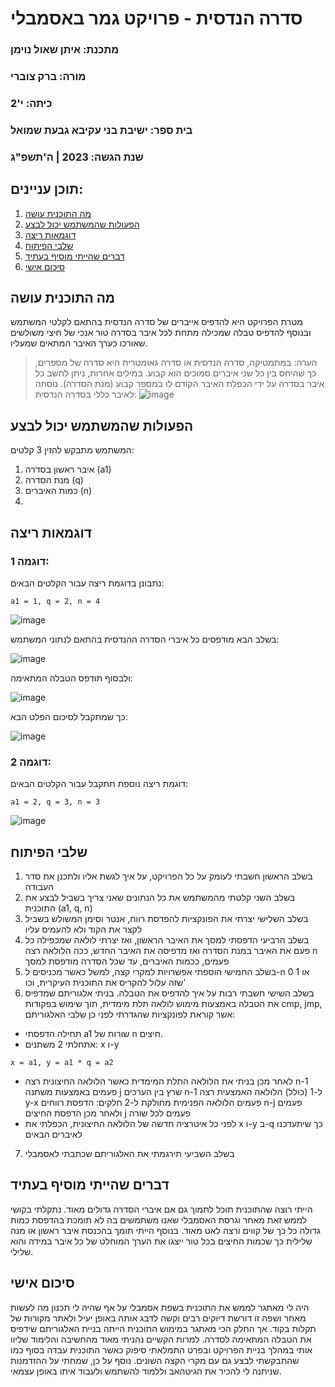 # סדרה הנדסית - פרויקט גמר באסמבלי
### מתכנת: איתן שאול נוימן
### מורה: ברק צוברי
### כיתה: י'2
### בית ספר: ישיבת בני עקיבא גבעת שמואל
### שנת הגשה: 2023 | ה'תשפ"ג

## תוכן עניינים:
1. [מה התוכנית עושה](#מה-התוכנית-עושה)
2. [הפעולות שהמשתמש יכול לבצע](#הפעולות-שהמשתמש-יכול-לבצע)
3. [דוגמאות ריצה](#דוגמאות_ריצה)
4. [שלבי הפיתוח](#שלבי_הפיתוח)
5. [דברים שהייתי מוסיף בעתיד](#דברים_שהייתי_מוסיף_בעתיד)
6. [סיכום אישי](#סיכום_אישי)


## מה התוכנית עושה

מטרת הפרויקט היא להדפיס אייברים של סדרה הנדסית בהתאם לקלטי המשתמש ובנוסף להדפיס טבלה שמכילה מתחת לכל איבר בסדרה טור אנכי של חיצי משולשים שאורכו כערך האיבר המתאים שמעליו.
> הערה: במתמטיקה, סדרה הנדסית או סדרה גאומטרית היא סדרה של מספרים, כך שהיחס בין כל שני איברים סמוכים הוא קבוע. 
> במילים אחרות, ניתן לחשב כל איבר בסדרה על ידי הכפלת האיבר הקודם לו במספר קבוע (מנת הסדרה).
> נוסחה לאיבר כללי בסדרה הנדסית:
> ![image](https://github.com/baraksu/GeometricSeries/assets/126795369/89bb8413-6fad-4403-99e1-c3a708c811f1)




## הפעולות שהמשתמש יכול לבצע

המשתמש מתבקש להזין 3 קלטים:
1. איבר ראשון בסדרה (a1)
2. מנת הסדרה (q)
3. כמות האיברים (n)
4. 
## דוגמאות ריצה
### דוגמה 1:
נתבונן בדוגמת ריצה עבור הקלטים הבאים:

```
a1 = 1, q = 2, n = 4
```

![image](https://github.com/baraksu/GeometricSeries/assets/126795369/7774ce69-9592-4804-8441-90acbefac4f3)

בשלב הבא מודפסים כל איברי הסדרה ההנדסית בהתאם לנתוני המשתמש:

![image](https://github.com/baraksu/GeometricSeries/assets/126795369/a2227edb-cca9-4be1-88ed-7cc0f39de251)

ולבסוף תודפס הטבלה המתאימה:

![image](https://github.com/baraksu/GeometricSeries/assets/126795369/ce0ac666-b12f-426d-84f6-543e6e4a1036)

כך שמתקבל לסיכום הפלט הבא:

![image](https://github.com/baraksu/GeometricSeries/assets/126795369/b18fa3af-1953-49c1-ac8e-4b314b904e60)

### דוגמה 2:
דוגמת ריצה נוספת תתקבל עבור הקלטים הבאים:
```
a1 = 2, q = 3, n = 3
```

![image](https://github.com/baraksu/GeometricSeries/assets/126795369/8ff2585f-85f7-4c1f-9170-c58abe9015b0)

## שלבי הפיתוח


1. בשלב הראשון חשבתי לעומק על כל הפרויקט, על איך לגשת אליו ולתכנן את סדר העבודה
2. בשלב השני קלטתי מהמשתמש את כל הנתונים שאני צריך בשביל לבצע את התוכנית (a1, q, n)
3. בשלב השלישי יצרתי את הפונקציות להפדסת רווח, אנטר וסימן המשולש בשביל לקצר את הקוד ולא להעמיס עליו
4. בשלב הרביעי הדפסתי למסך את האיבר הראשון, ואז יצרתי לולאה שמכפילה כל פעם את האיבר במנת הסדרה ואז מדפיסה את האיבר החדש, ככה הלולאה רצה n פעמים, ככמות האיברים, עד שכל הסדרה מודפסת למסך
5. בשלב החמישי הוספתי אפשרויות למקרי קצה, למשל כאשר מכניסים ל-n 0 או 1 שזה עלול להקריס את התוכנית העיקרית, וכו'
6. בשלב השישי חשבתי רבות על איך להדפיס את הטבלה. בניתי אלגוריתם שמדפיס את הטבלה באמצעות מימוש לולאה תלת מימדית, תוך שימוש בפקודות cmp, jmp, אשר קוראת לפונקציות שהגדרתי לפני כן
שלבי האלגוריתם:
* תחילה הדפסתי a1 שורות של n חיצים.
* אתחלתי 2 משתנים: x ו-y
```
x = a1, y = a1 * q = a2
```
* לאחר מכן בניתי את הלולאה התלת המימדית כאשר הלולאה החיצונית רצה n-1 פעמים באמצעות משתנה j שרץ בין הערכים n-1 ל-1 (כולל)
  הלולאה האמצעית רצה y-x פעמים
  הלולאה הפנימית מחולקת ל-2 חלקים: הדפסת רווחים n-j פעמים ולאחר מכן הדפסת החיצים j פעמים לכל שורה
* לפני כל איטרציה חדשה של הלולאה החיצונית, הכפלתי את x ו-y ב-q כך שיתעדכנו לאיברים הבאים 
7. בשלב השביעי תירגמתי את האלגוריתם שכתבתי לאסמבלי

## דברים שהייתי מוסיף בעתיד
הייתי רוצה שהתוכנית תוכל לתמוך גם אם איברי הסדרה גדולים מאוד. נתקלתי בקושי לממש זאת מאחר וגרסת האסמבלי שאנו משתמשים בה לא תומכת בהדפסת כמות גדולה כל כך של קווים ורצה לאט מאוד.
בנוסף הייתי תומך בהכנסת איבר ראשון או מנה שלילית כך שכמות החיצים בכל טור ייצגו את הערך המוחלט של כל איבר במידה והוא שלילי.

## סיכום אישי
היה לי מאתגר לממש את התוכנית בשפת אסמבלי על אף שהיה לי תכנון מה לעשות מאחר ושפה זו דורשת דיוקים רבים וקשה לדבג אותה באופן יעיל ולאתר מקורות של תקלות בקוד.
אך החלק הכי מאתגר במימוש התוכנית הייתה בניית האלגוריתם שידפיס את הטבלה המתאימה לסדרה.
למרות הקשיים נהניתי מאוד מהחשיבה והלימוד שליוו אותי במהלך בניית הפרויקט ובפרט התמלאתי סיפוק כאשר התוכנית עבדה בסוף כמו שהתבקשתי לבצע גם עם מקרי הקצה השונים.
נוסף על כן, שמחתי על ההזדמנות שניתנה לי להכיר את הגיטהאב וללמוד להשתמש ולעבוד איתו באופן עצמאי. 











